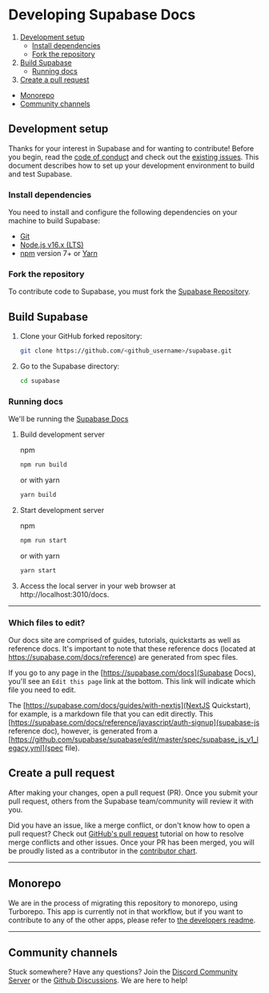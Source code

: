 # Developing Supabase Docs

1. [Development setup](#development-setup)
   - [Install dependencies](#install-dependencies)
   - [Fork the repository](#fork-the-repository)
2. [Build Supabase](#build-supabase)
   - [Running docs](#running-docs)
3. [Create a pull request](#create-a-pull-request)

- [Monorepo](#monorepo)
- [Community channels](#community-channels)

## Development setup

Thanks for your interest in Supabase and for wanting to contribute! Before you begin, read the
[code of conduct](https://github.com/supabase/.github/blob/main/CODE_OF_CONDUCT.md) and check out the
[existing issues](https://github.com/supabase/supabase/issues).
This document describes how to set up your development environment to build and test Supabase.

### Install dependencies

You need to install and configure the following dependencies on your machine to build Supabase:

- [Git](http://git-scm.com/)
- [Node.js v16.x (LTS)](http://nodejs.org)
- [npm](https://www.npmjs.com/) version 7+ or [Yarn](https://yarnpkg.com/)

### Fork the repository

To contribute code to Supabase, you must fork the [Supabase Repository](https://github.com/supabase/supabase).

## Build Supabase

1. Clone your GitHub forked repository:

   ```sh
   git clone https://github.com/<github_username>/supabase.git
   ```

1. Go to the Supabase directory:
   ```sh
   cd supabase
   ```

### Running docs

We'll be running the [Supabase Docs](https://supabase.com/docs)

1. Build development server

   npm

   ```sh
   npm run build
   ```

   or with yarn

   ```sh
   yarn build
   ```

1. Start development server

   npm

   ```sh
   npm run start
   ```

   or with yarn

   ```sh
   yarn start
   ```

1. Access the local server in your web browser at http://localhost:3010/docs.

---

### Which files to edit?

Our docs site are comprised of guides, tutorials, quickstarts as well as reference docs. It's important to note that these reference docs (located at https://supabase.com/docs/reference) are generated from spec files.

If you go to any page in the [https://supabase.com/docs](Supabase Docs), you'll see an `Edit this page` link at the bottom. This link will indicate which file you need to edit.

The [https://supabase.com/docs/guides/with-nextjs](NextJS Quickstart), for example, is a markdown file that you can edit directly. This [https://supabase.com/docs/reference/javascript/auth-signup](supabase-js reference doc), however, is generated from a [https://github.com/supabase/supabase/edit/master/spec/supabase_js_v1_legacy.yml](spec file).

## Create a pull request

After making your changes, open a pull request (PR). Once you submit your pull request, others from the Supabase team/community will review it with you.

Did you have an issue, like a merge conflict, or don't know how to open a pull request? Check out [GitHub's pull request](https://docs.github.com/en/pull-requests/collaborating-with-pull-requests) tutorial on how to resolve merge conflicts and other issues. Once your PR has been merged, you will be proudly listed as a contributor in the [contributor chart](https://github.com/supabase/supabase/graphs/contributors).

---

## Monorepo

We are in the process of migrating this repository to monorepo, using Turborepo.
This app is currently not in that workflow, but if you want to contribute to any of the other apps, please refer to [the developers readme](https://github.com/supabase/supabase/blob/master/DEVELOPERS.md).

---

## Community channels

Stuck somewhere? Have any questions? Join the [Discord Community Server](https://discord.supabase.com/) or the [Github Discussions](https://github.com/supabase/supabase/discussions). We are here to help!
